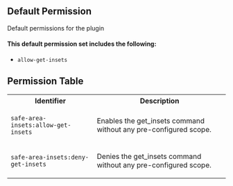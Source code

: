 ## Default Permission

Default permissions for the plugin

#### This default permission set includes the following:

- `allow-get-insets`

## Permission Table

<table>
<tr>
<th>Identifier</th>
<th>Description</th>
</tr>


<tr>
<td>

`safe-area-insets:allow-get-insets`

</td>
<td>

Enables the get_insets command without any pre-configured scope.

</td>
</tr>

<tr>
<td>

`safe-area-insets:deny-get-insets`

</td>
<td>

Denies the get_insets command without any pre-configured scope.

</td>
</tr>
</table>
